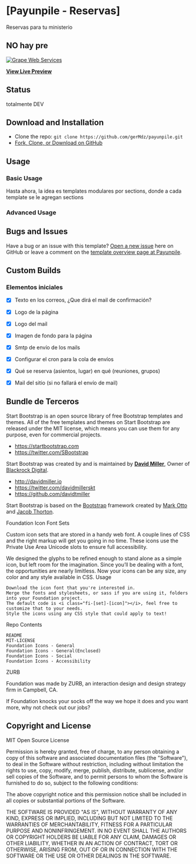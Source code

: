 # [Payunpile - Reservas]

Reservas para tu ministerio

## NO hay pre

[![Grape Web Services](https://ar-gws.com)](https://ar-gws.com)

**[View Live Preview](https://ar-gws.com)**

## Status
totalmente DEV

## Download and Installation


* Clone the repo: `git clone https://github.com/gerMdz/payunpile.git`
* [Fork, Clone, or Download on GitHub](https://github.com/gerMdz/payunpile)

## Usage

### Basic Usage

Hasta ahora, la idea es templates modulares por sections, donde a cada template se le agregan sections

### Advanced Usage



## Bugs and Issues

Have a bug or an issue with this template? [Open a new issue](https://github.com/gerMdz/payunpile/issues) here on GitHub or leave a comment on the [template overview page at Payunpile](https://github.com/gerMdz/payunpile/).

## Custom Builds

### Elementos iniciales

- [x] Texto en los correos, ¿Que dirá el mail de confirmación?
- [x] Logo de la página
- [x] Logo del mail
- [x] Imagen de fondo para la página
- [x] Smtp de envío de los mails
- [x] Configurar el cron para la cola de envíos
- [x] Qué se reserva (asientos, lugar) en qué (reuniones, grupos)
- [x] Mail del sitio (si no fallará el envío de mail)



## Bundle de Terceros

Start Bootstrap is an open source library of free Bootstrap templates and themes. All of the free templates and themes on Start Bootstrap are released under the MIT license, which means you can use them for any purpose, even for commercial projects.

* https://startbootstrap.com
* https://twitter.com/SBootstrap

Start Bootstrap was created by and is maintained by **[David Miller](http://davidmiller.io/)**, Owner of [Blackrock Digital](http://blackrockdigital.io/).

* http://davidmiller.io
* https://twitter.com/davidmillerskt
* https://github.com/davidtmiller

Start Bootstrap is based on the [Bootstrap](http://getbootstrap.com/) framework created by [Mark Otto](https://twitter.com/mdo) and [Jacob Thorton](https://twitter.com/fat).

Foundation Icon Font Sets

Custom icon sets that are stored in a handy web font. A couple lines of CSS and the right markup will get you going in no time. These icons use the Private Use Area Unicode slots to ensure full accessibility.

We designed the glyphs to be refined enough to stand alone as a simple icon, but left room for the imagination. Since you’ll be dealing with a font, the opportunities are nearly limitless. Now your icons can be any size, any color and any style available in CSS.
Usage

    Download the icon font that you're interested in.
    Merge the fonts and stylesheets, or sass if you are using it, folders into your Foundation project.
    The default code is <i class="fi-[set]-[icon]"></i>, feel free to customize that to your needs.
    Style the icons using any CSS style that could apply to text!

Repo Contents

    README
    MIT-LICENSE
    Foundation Icons - General
    Foundation Icons - General(Enclosed)
    Foundation Icons - Social
    Foundation Icons - Accessibility

ZURB

Foundation was made by ZURB, an interaction design and design strategy firm in Campbell, CA.

If Foundation knocks your socks off the way we hope it does and you want more, why not check out our jobs?

## Copyright and License

MIT Open Source License

Permission is hereby granted, free of charge, to any person obtaining a copy of this software and associated documentation files (the "Software"), to deal in the Software without restriction, including without limitation the rights to use, copy, modify, merge, publish, distribute, sublicense, and/or sell copies of the Software, and to permit persons to whom the Software is furnished to do so, subject to the following conditions:

The above copyright notice and this permission notice shall be included in all copies or substantial portions of the Software.

THE SOFTWARE IS PROVIDED "AS IS", WITHOUT WARRANTY OF ANY KIND, EXPRESS OR IMPLIED, INCLUDING BUT NOT LIMITED TO THE WARRANTIES OF MERCHANTABILITY, FITNESS FOR A PARTICULAR PURPOSE AND NONINFRINGEMENT. IN NO EVENT SHALL THE AUTHORS OR COPYRIGHT HOLDERS BE LIABLE FOR ANY CLAIM, DAMAGES OR OTHER LIABILITY, WHETHER IN AN ACTION OF CONTRACT, TORT OR OTHERWISE, ARISING FROM, OUT OF OR IN CONNECTION WITH THE SOFTWARE OR THE USE OR OTHER DEALINGS IN THE SOFTWARE.

